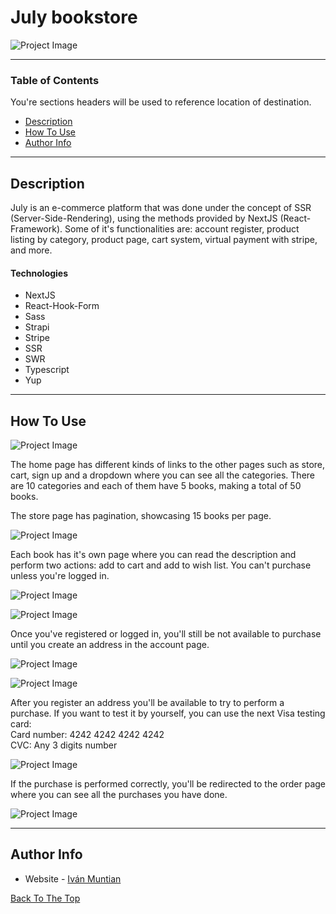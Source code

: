 # July bookstore

![Project Image](https://lh3.googleusercontent.com/pw/ACtC-3eByCD76g-WUmX-0EL3pEPYyp2ALSVsITuYJ4CZ8iL3d4TT7FmU9LRJOeI33hJFt4xjifEPhMqCfUkcRR2GGbLUDfBe6y7afmjFJbpuhSGNqPRWy4LDDv1NTjh9rmU_duwfelI2iymWrIOvOA41_xRQ_RpNPgUydrbfJ2Oe-8OPa2-3VYBRb4oRn5ibEcQk0B5nOL_ftMGPJ8jSFE_ARJ_LTTu2AEfsfKX9T6lARiUyXhBYpU6MVQCf5WsGfw5IC-jEyFjU7PHBWGQPF5BH8SYjvjTTMaOh_sr5st-QCpYIeElOlE_O0x-sXBz73ucvmmoLXCNUT0dU-mHIXYPE80CysA_u625XtYNRe5hVALeZYDpwm6cqnPKMl1rJUugG55xPfO_8hhMqfPPH0siz7Ycn95O5c7Zub4rMRu0xy-qSdVXrDnDOn_fLPYzZe9bnmcrNTG8QkpaxtsMDv1XZQEL3ueA4M83IYyyN8Jvc5NdZYzYVEISUIqibpdOdTuwGf7p1BbLBtfC8_vnyo_dHqgzL6T8w29AnPTmykdnobvDXuWKyujyzGdnJv2vsB0-XkLW0GtmxmnwuuLTfdET_NyPiWa4TYGCGdolQiLuffsFnsTSAv353AhCeQZfjeiqvmo_CJhpRyu9YdlGAUsV6rxdoT0JcykMWTmQVsAHVDcRi0g0eAldMdYO1Pv8H1ZsH5nNBzvHBWy8qoAv13dYVRALP79GvBTJ5zoN4HmWP06lMyg=w1263-h789-no?authuser=0&authuser=0)

---

### Table of Contents
You're sections headers will be used to reference location of destination.

- [Description](#description)
- [How To Use](#how-to-use)
- [Author Info](#author-info)

---

## Description

July is an e-commerce platform that was done under the concept of SSR (Server-Side-Rendering), using the methods provided by NextJS (React-Framework). Some of it's functionalities are: account register, product listing by category, product page, cart system, virtual payment with stripe, and more.

#### Technologies


- NextJS
- React-Hook-Form
- Sass
- Strapi
- Stripe
- SSR
- SWR
- Typescript
- Yup

---

## How To Use

![Project Image](https://lh3.googleusercontent.com/OILt-rawuzRHd9fgIapVmrwjvJig_juYGWiy1n5u--9IMsVQEK1Oo5ath0p1dkOGzS4XR4YmkoqvZXahgArMw_0M3K6CcAth_vIqcpZqQM2aONFNTKJHeBkHctZWy0p8LFuCGeo6EiH5qDBRm9lkC9FBQZroGRxAuw-7n3hQLf0jWnb2V8bGDj_5mn0Y-2vkW69GXQF4GN_O0nyru33_SFO_WVJF6VJl1KEI7MNFDG5k4o9wSW41PA6ves3GuHjZGHtFvz9-geRqO8NdyH_pgx9lymHBLSMUJXaqdVhtlJY8x6Vutk-13-h4J-dl2TsHasiMNSqtTVhMlbK4WiOK9Lt_QA0ePuG61S68P7X8Op-UuZuQQvpIEVLoxbQakVZf0xKFi8eGqN1PGSp3XauRhyM3WONAqhKmhq5FumPnqI2BzLm6Y7A-MQpi6eXV9qMOclK9wdoabpkTYmR0IZn3zqKBoF4ef013CtfY8t1Hwew53zjmPRYntQ671GCA9PRWB3PdOCkXGiVfV8zSJCz93emTThURQcVt1dwHMZZsc3E0Akxpe3DzJyP4WhNuqkVdMzwZwHK_DkfLq0gAhn79I2gktUtWUFdrX9Ws9a2x5Tr3NAI_qmiospZx-4UnA3G6gMGUWc9XnYB-HUm1ilh6Ik-cF_R3zXsYySYUuQEFq2hP9T8qm0uDLl1zl5_uKy24jVAbpS9dicUn4HIusKErjXI=w1248-h789-no?authuser=0)

The home page has different kinds of links to the other pages such as store, cart, sign up and a dropdown where you can see all the categories. There are 10 categories and each of them have 5 books, making a total of 50 books.

The store page has pagination, showcasing 15 books per page.

![Project Image](https://lh3.googleusercontent.com/SgtkaYAT460OpdEaGbTUqwYZlQtJJeAOD7uJoPChvc64a_FALZl69ZFy_JR1fllH_4YNbfBxlIhA9oV4ltwWUWlPekDkMhMB7MGruUtoRCxL_rO96oLVUHg0xz6I1RzWBrLctrfFqAuVyMBVYROuN3j2D-Nyp4UvmOBXmHbrm_Xrti_yoR2faz2dPRqCptuETD_VfW-WKW3vWxwwEisgcKY6geOYGntQ4f_4CE4WSyJO9iGcUAW4Jvahze7rt8kn5knsJIIg-A3b0_RnfGgQo8Bfc6Ie_0x7c5GxZjPcedJC721r3BErg4xC7HlWqQgu8x_iJ-xGFjCm2ePC9I3Vnqy1_caha74iEDXCntZ5cJ0tw4Seon4mMS-AX__TbLxirGAYfVLIPn-XWLWYKMO3LwxbwGBBBKm9jEXlwBWf8ivr6OMR4BoQi2lYRlg2uhW4hsl1_CK6uuH2_r54rBnbXhyIvVosDEjj6QYAfYo3YDgtpv6lqTQh3vtqa1pPoOFY8mXON27In_fok3h-zJx7r3jt5laY0UmWdlah4gO2wzLXm6F6JSYwu2lPy4CzDa55UikbPFzjJ7zp_U2eiHsnLqFuKsqT3ZlfyB-kksxuuqxSwhxFvapKQ5erYjQNqxtsZY0V7ckEgZ1T245rxOrE_jAiLBVEpkZDgBxomW-w-Cu6vxCj95IN1GplnhQwK6EVz7IadaGyEu_yf7JZ88tnPKA=w1254-h789-no?authuser=0)

Each book has it's own page where you can read the description and perform two actions: add to cart and add to wish list. You can't purchase unless you're logged in.

![Project Image](https://lh3.googleusercontent.com/xQodGwTNdJBsVm8GEp3V7ff0Mu546QU0Od7BCd6ceV6KqzfXD_PCXeo0XgAOmRXeqW94mdCamc9D_b3W_DMoijTxNmVeeNyxKUYpZWrG18RZcq3RQfTij6Hb5Hl9xZkrOhN0FLrUeoFohEadEbk3xGUdvLkOXqa4-dTvz9obD_3cm4qodT8KT5ezjKbbRd5bu_Bbj4XYMh4OZ2bUOiFX2Cd2dFPKFK9kv8d3b30yG1yY6lC_tZTxsrpWD64XFFnHeNmN_aUfAtkYRvgePBvt_4LIPXslzCLWK3ldEmFM_aQv2YZawgvQLP1soOhs2cM7jmNcy11o5d7fqXpsS2pStgLl8vRJpAr278RhEv6gn2yo3N-ouHcqWGGGYnDj3-ziCyDbeaxxjeLfWvdHNbYCfGNgiHYs7kbUm9kL9g-uw1WERCsSf2XIq17SEWpUMZCp2fFjg59Ni171yKbX1WArzV_utpHGrjbJpxtcD3L0Rycwzsh9WSbaFBh2euTo3MyRj6Mr7ietdG7CPB1FCsB00ZDd5aRlpq08DA8MPWA1ymLiyvy82jaHrhcS4iVX94Y-oJsgXmBUsu-78u36Vak5y17jD0z77czAHRq0jEQcccvlwmTlb9aSAsNn1Sz1zUM3wLQpPDd7ammf_JkA6pzFisir3z_Uois67ykscT2VfUq1eyEdJ4sYpLlkWjQ-oVwuptO1fsDYS5ne_eYA1gNPfxo=w1263-h789-no?authuser=0)

![Project Image](https://lh3.googleusercontent.com/rm4a8d7S4_triVpyfmVYY1U_QE8obI1-61bLAMwre32_K_uoamkE9yjE8FIM5Q6LLayNPGHU8JQwYAV1n9fXepjSTrm-gWmfnFK84HJMbQgG7oHbi8hcOIVmK_6IV2opkNC8-hB1IbiXW_3IARQy5z1INMx0SKqNJvJ0sZJXUr4-ozSFAo8DHfjLd0ZDy-O9Plyc9FUpRD85vawZgb5ID-_gecIR5isgAINU4eRulDWeoO552_8sxKuZRfP0IRcqlqzJS9EPm9mkEbr8a3ljS9rxsLinCYw2jyYp4Ka4uLXLLJHyvvvFHFIlKn5tGRBzWxyCq5ZtB3zYcgT6igDeU7bgQGAwqIufWVOxkjlWSxZwTgdlM21hgWAyHn330hpHkjzNRsmdH3ZP7Xb87GC9VQ6FTJDiaYn5ADs1PBtYeonw4gbztDlrBoBmahEcl0h1wWBPkhePckFWUzFUQMXreKu3RbQ4GLqwPcH43D-aZ5kPDIwhyB0fn1-sRAyOXXVMqVe1ZYAvKHbPkT4IdGlQ0iaCSXF3BvrUr0XSBB4OVjsbPyBTiaCE-tSKQHTALS5EYtxD5cM2cB7ajhz12Wo8F2jooAp8AL_jKPfvMqkaVriZ7cnt9ct4NokBSxRANOXPAFXCSJV-OYvHfWwxnfj-eZ8GDVBDEKG42k0n_DC6hpfE4-wKHMxfHRWGVNreP5rHGVfzD-5XpFRHdk7-5uh0WLU=w1263-h789-no?authuser=0)

Once you've registered or logged in, you'll still be not available to purchase until you create an address in the account page.

![Project Image](https://lh3.googleusercontent.com/oDsXHThEs0-QjN25IuWH6wxleYE8Qg5nOCJvE9eoQ_nk5D1fWu2v3sez4J5zAx8lZpQ7i-mXKI9E4CzA6ZWV-5SzpnItiE1f04il0mcLSIwKEwgqthkPcwXd97v2Mdm12B5sFMyeotMTuVy-46j5dCJ8DXlAnumG0y0_lP5y6FCK1bg_g72SHwE7QAODlE3-bDMOy8Z93VDxPPIIt1kL5b41QyZ9spe3BEuptb7hkd5U5EfJyT94I5ybutZHaBfBR5_hGXR7kV-2TK5hkj5xw-i_OtS_SZrh9bUPYFob5wrwtWB_cpWsSOuQPH3McVgBczKVyEQmMGoU2kIZMfecxjzlH6cmKE08ZqmpFulG0OJJ6ph5RA1GdB_Szd8sXi0wIzPfEtth4OC7cAVIJpba8ltZ0nh2MeBPGyn7HytN_Z9TI5vElMfdYigvMIKrABNfSAbl6uNa_qMC_aKzOhN1N50ksydoNy1dQwqIeGnNd0O3X2tBp-ZnfSMhd_PPRcz4Boj9yuw73dlzd4Vc7MkmHcGkrPMGAhIOHqxQOrZ7IqYg66nbEdmZ2wDRQfQrLWOj01tzc-MOEWA3yZSb-343qS4gauGFEjZzpbQIDF7p7iPxWoqb5RK5azuRryw8ILba-K_G8hXdVXW6WvOsqHxzPzdfkAMu-eHf3VQzqqoJkQQ5TIQb3QQqmES-OoFO7x017K3mUedpIl5ZR_TKFIycKyM=w1263-h789-no?authuser=0)

![Project Image](https://lh3.googleusercontent.com/uqMdfft9T5YZpljc3qGrMRjVl6ZF2FrHWUeQpX-5ZgzGXyOZN4Uezc7SGYTVRxCLwwY5zhN342I-MNhAu7dhsLiSWQvJDDDGNymzR7cCvhXEmiLOl_Q5WC6QsV54yN_K6tGYOPz7WBgd1hEOe2gcC3BVkYVnwA9WicWCwdgYTniMYvZbvw-VVgA2zWVsbEIpswrtbD7M2fv4Dealfme8pSD7dF2ytViOyWI6D2OzHXB1Ze6gbMAYADc0SIGqEpkovRCbp3ZfixZqm_MBbETMRh97MjhORtoBdjbDAKkOlTSiymzQF2NnR_QRy_uXh4HQuWPIL1EjEFcB7UlY8F2HEXQtKasXYXB4p2ONvUpeKjQ30NnwU9BzvPHlbivIQJWrGgvjEFb2lsGobtfc9dOXHPdtV88W96X5TVczQQc0KkMy2livohJXYP0Q3ME6uHNC5kHkkKMKgr2CiFdn5c-afQX0QEKXA3mQv-pN273Q4ZLpK6nXd9zNGcUW_s-FPD7l7Y6xuxkKuPU9-1atDH0mHDqiaYPDGkniBt9vkC1E8ofOWqKlqIRaGM1YqUkIcbTovHru6z1Na4J-M-8k9Y8RDcbFqWBdKbAnkq_RCm6x7Kp3PdCwwB-lEdWh7L_1neij9snt9BOKm9srwyTzlWzkC4UEtpnJ1jXmy0OEMXTH4ze-KDtZz_l_Zc3U-UEtGkYsqeoZsKWgWm0R2FflwepVHUw=w1263-h789-no?authuser=0)

After you register an address you'll be available to try to perform a purchase. If you want to test it by yourself, you can use the next Visa testing card:<br />
Card number: 4242 4242 4242 4242<br/>
CVC: Any 3 digits number

![Project Image](https://lh3.googleusercontent.com/K7iXj1Nm9pONAmzWDeUkNNVqmqd36NrMdCwsf5bYmfiSMITnxtzUM7EWqCRWrNOArkqmBpq38qNFlxFodTIEGiorVaAh8ZxNDJ-q-qnI36wVZI6XOYf3dciQ2pkphfxyBW4y8X0teoxj2-oYwA_BiRN90VXnxDnGZToAGqQY8duY3YVy6rGnBmBeAhCssxilYLYE5PV6byHT_poX1pHLYDxOCMEcGGwkgykrk9j0gHlxsISA8i6R2AyS9pBT31qLoisMb2oEbJ2lcawPDexIXGxJ_vfAivIBBvUYYHlLBrCmNzaIEbnSiHGmN8f2ZcdOpVPJvQ8UtmDj1ViAE4Qd5JJTPE6jq5HVwmDDhbxBhyFpwZiAs78BdrLns-AC_LA1cmr-zLABonvKzezHlz0nWFhihtXj1C-Pzf3zDB3-zznYGXJEO049euaGoeU076bptNaSD5mlX5KoV04k67nAM9PtqNiCWLqyyhmBhEY1mcY3aGVcKSRRkTLLyuku3o-POsjLMf99wNKMwHlTVF4hSdfw9iPN4mvFDW8EN6wkavUCmgcGHQ5q18lLQZf2CH8UeGZhesZrfkyTe7J4wD4dRHLFHcOgFzncfRWXLeuwfZpQOTneviv-i4x7cVy076qnMjzzfFgFn79M4sr7gHBwx7szvQUFTJNPFDbe8g_zFVR-UMA-uHucdTdgxL9DYovIE7i6qMLlTFw2WZ51sgKtsn0=w1251-h789-no?authuser=0)

If the purchase is performed correctly, you'll be redirected to the order page where you can see all the purchases you have done.

![Project Image](https://lh3.googleusercontent.com/JWYT_2GfLq5hiAiJs47VZRQ5b2g6ODXFG4O2pN0O8nhiRmI3huNIGvqreXVUQmWTGlWyU4UEUN-gqWtTJ10Uhg0H4jDVHNV8vat2bMp59Jqfti1WJ5RqBgvLUqYm7js0gfRlg5SCsbjab_kaoo8UUodGu8GszNohslIf3wKtabOd6I_QhQecjYd116kpn2-Hbz5MTyOwX6laqv-DUR33jmQzjuH365ZPp2zDcEcIN-eVHBqYzrzVSHqHU3X3aEZvKJRbSL3d3gcdXFNwImCLzNIDn7R9z4R0Imag8NG8vBxZEMSo2CkSvgRxMqFF4fEljAQm6UctMQS0XE3fEo4xqfTDaUjTzsU_UVtMVXIe9_bJ645XFOfMbC5EXZyAC1VsU78SagPXvaJcmQ5VyyZ9b0CnE7YlFgjS-Rjq5rZOv9179Pmk01LqjgnxDItAUZrGWhv5rlwimfZ4NCtJWWu6jMAi-di3UIB3oN0ujZz38TCq9s7JNu71mGDCaUTmO2k-hYQsnpl9MNf6Z6oXlX9LfqOZAz2mN2wvHhAOAvaRn3fxhZNuqnvaLl4a5FCgZTffvkeyM9pbXmLLGRa-9lD6iXigZgB4q9sVSKUiI2x7iXbA755Q3a1nMONNCTfYp-796A9_P-yK7HyBHomY6d-pStti-8tKbeylAokjmCH0RtKfXr65Mn6n7pKgfEpny70cpEVcW1-Q73XHCQY1OhLyJY0=w1263-h789-no?authuser=0)

---

## Author Info

- Website - [Iván Muntian](https://ivanmuntian.com.ar)

[Back To The Top](#july-bookstore)
